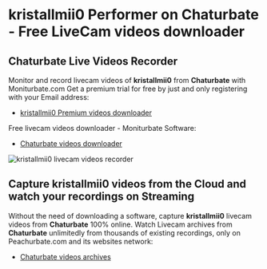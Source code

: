 # kristallmii0 Performer on Chaturbate - Free LiveCam videos downloader

## Chaturbate Live Videos Recorder

Monitor and record livecam videos of **kristallmii0** from **Chaturbate** with Moniturbate.com
Get a premium trial for free by just and only registering with your Email address:
* [kristallmii0 Premium videos downloader](https://moniturbate.com/request-demo-licence-key.html)

Free livecam videos downloader - Moniturbate Software:
* [Chaturbate videos downloader](https://moniturbate.com/moniturbate-download-software.html)

![kristallmii0 livecam videos recorder](https://peachurnet.com/templates/moniturbate-software.png)


## Capture kristallmii0 videos from the Cloud and watch your recordings on Streaming

Without the need of downloading a software, capture **kristallmii0** livecam videos from **Chaturbate** 100% online.
Watch Livecam archives from **Chaturbate** unlimitedly from thousands of existing recordings, only on Peachurbate.com and its websites network:
* [Chaturbate videos archives](https://peachurnet.com/)